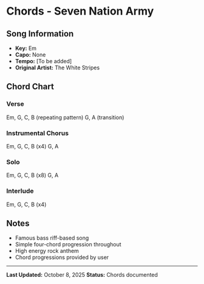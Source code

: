 # Chords - Seven Nation Army

## Song Information
- **Key:** Em
- **Capo:** None
- **Tempo:** [To be added]
- **Original Artist:** The White Stripes

## Chord Chart

### Verse
Em, G, C, B (repeating pattern)
G, A (transition)

### Instrumental Chorus
Em, G, C, B (x4)
G, A

### Solo
Em, G, C, B (x8)
G, A

### Interlude
Em, G, C, B (x4)

## Notes
- Famous bass riff-based song
- Simple four-chord progression throughout
- High energy rock anthem
- Chord progressions provided by user

---

**Last Updated:** October 8, 2025
**Status:** Chords documented
